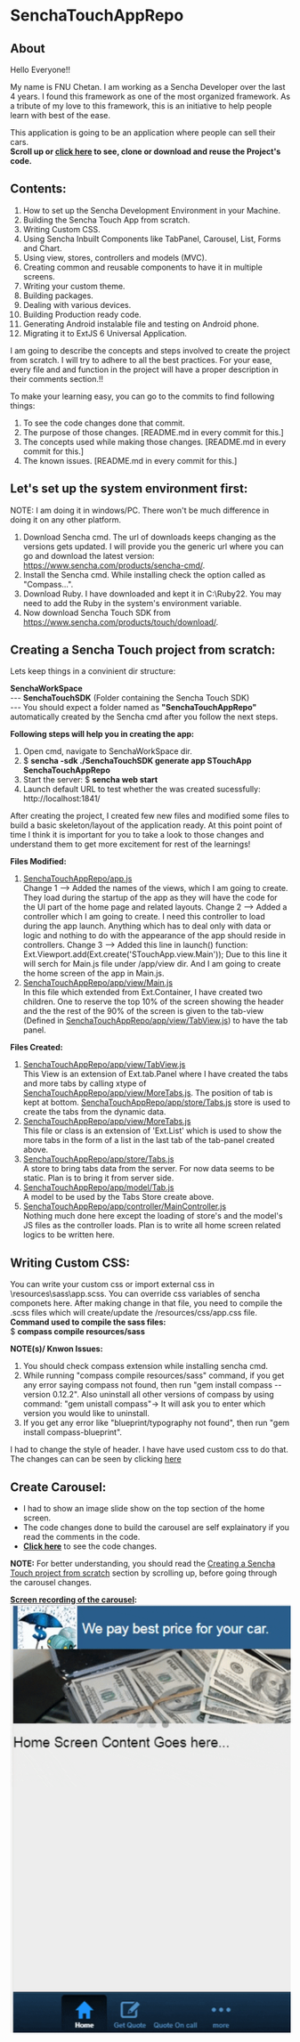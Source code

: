 # SenchaTouchAppRepo
About
-----

Hello Everyone!!

My name is FNU Chetan. I am working as a Sencha Developer over the last 4 years. I found this framework as one of the most organized framework.
As a tribute of my love to this framework, this is an initiative to help people learn with best of the ease.

This application is going to be an application where people can sell their cars.<br/>
<b>Scroll up or <a href="https://github.com/FNUChetan/SenchaTouchAppRepo">click here</a> to see, clone or download and reuse the Project's code.</b><br/>

Contents:
----------

1.  How to set up the Sencha Development Environment in your Machine.
2.  Building the Sencha Touch App from scratch.
3.  Writing Custom CSS.
4.  Using Sencha Inbuilt Components like TabPanel, Carousel, List, Forms and Chart.
5.  Using view, stores, controllers and models (MVC).
6.  Creating common and reusable components to have it in multiple screens.
7.  Writing your custom theme.
8.  Building packages.
9.  Dealing with various devices.
10. Building Production ready code.
11. Generating Android instalable file and testing on Android phone.
12. Migrating it to ExtJS 6 Universal Application.<br/>

I am going to describe the concepts and steps involved to create the project from scratch. I will try to adhere to all the best practices. For your ease, every file and and function in the project will have a proper description in their comments section.!!<br/>

To make your learning easy, you can go to the commits to find following things:
1. To see the code changes done that commit.
2. The purpose of those changes. [README.md in every commit for this.]
3. The concepts used while making those changes. [README.md in every commit for this.]
4. The known issues. [README.md in every commit for this.]

Let's set up the system environment first:
---------------------------------------------
NOTE: I am doing it in windows/PC. There won't be much difference in doing it on any other platform.
1. Download Sencha cmd. The url of downloads keeps changing as the versions gets updated. I will provide you the generic url where you can go and download the latest version:
  https://www.sencha.com/products/sencha-cmd/.
2. Install the Sencha cmd. While installing check the option called as "Compass...".
3. Download Ruby. I have downloaded and kept it in C:\Ruby22. You may need to add the Ruby in the system's environment variable.
4. Now download Sencha Touch SDK from https://www.sencha.com/products/touch/download/.

Creating a Sencha Touch project from scratch:
------------------------
Lets keep things in a convinient dir structure:

<b>SenchaWorkSpace</b><br/>
  --- <b>SenchaTouchSDK</b> (Folder containing the Sencha Touch SDK)<br/>
  --- You should expect a folder named as <b>"SenchaTouchAppRepo"</b> automatically created by the Sencha cmd after you follow the next steps.

<b>Following steps will help you in creating the app:</b>
1. Open cmd, navigate to SenchaWorkSpace dir.
2. $ <b>sencha -sdk ./SenchaTouchSDK generate app STouchApp SenchaTouchAppRepo</b>
3. Start the server: $ <b>sencha web start</b>
4. Launch default URL to test whether the was created sucessfully: http://localhost:1841/

After creating the project, I created few new files and modified some files to build a basic skeleton/layout of the application ready.
At this point point of time I think it is important for you to take a look to those changes and understand them to get more excitement for rest of the learnings!

<b>Files Modified:</b>
1. <a href="https://github.com/FNUChetan/SenchaTouchAppRepo/blob/df0d9f4a48dfa5b2e79aeca112523580ca4d39ea/app.js">SenchaTouchAppRepo/app.js</a><br/>
	Change 1 --> Added the names of the views, which I am going to create. They load during the startup of the app as they will have the code for the UI part of the home page and related layouts.
	Change 2 --> Added a controller which I am going to create. I need this controller to load during the app launch. Anything which has to deal only with data or logic and nothing to do with the appearance of the app should reside in controllers.
	Change 3 --> Added this line in launch() function: Ext.Viewport.add(Ext.create('STouchApp.view.Main')); Due to this line it will serch for Main.js file under <AppHomeFolder>/app/view dir. And I am going to create the home screen of the app in Main.js.
2. <a href="https://github.com/FNUChetan/SenchaTouchAppRepo/blob/df0d9f4a48dfa5b2e79aeca112523580ca4d39ea/app/view/Main.js">SenchaTouchAppRepo/app/view/Main.js</a><br/>
	In this file which extended from Ext.Container, I have created two children. One to reserve the top 10% of the screen showing the header and the the rest of the 90% of the screen is given to the tab-view (Defined in <a href="https://github.com/FNUChetan/SenchaTouchAppRepo/blob/df0d9f4a48dfa5b2e79aeca112523580ca4d39ea/app/view/TabView.js">SenchaTouchAppRepo/app/view/TabView.js</a>) to have the tab panel.<br/>

<b>Files Created:</b><br/>
1. <a href="https://github.com/FNUChetan/SenchaTouchAppRepo/blob/df0d9f4a48dfa5b2e79aeca112523580ca4d39ea/app/view/TabView.js">SenchaTouchAppRepo/app/view/TabView.js</a><br/>
	This View is an extension of Ext.tab.Panel where I have created the tabs and more tabs by calling xtype of <a href="https://github.com/FNUChetan/SenchaTouchAppRepo/blob/df0d9f4a48dfa5b2e79aeca112523580ca4d39ea/app/view/MoreTabs.js">SenchaTouchAppRepo/app/view/MoreTabs.js</a>. The position of tab is kept at bottom. <a href="https://github.com/FNUChetan/SenchaTouchAppRepo/blob/df0d9f4a48dfa5b2e79aeca112523580ca4d39ea/app/store/Tabs.js">SenchaTouchAppRepo/app/store/Tabs.js</a> store is used to create the tabs from the dynamic data.<br/>
2. <a href="https://github.com/FNUChetan/SenchaTouchAppRepo/blob/df0d9f4a48dfa5b2e79aeca112523580ca4d39ea/app/view/MoreTabs.js">SenchaTouchAppRepo/app/view/MoreTabs.js</a><br/>
	This file or class is an extension of 'Ext.List' which is used to show the more tabs in the form of a list in the last tab of the tab-panel created above.<br/>
3. <a href="https://github.com/FNUChetan/SenchaTouchAppRepo/blob/df0d9f4a48dfa5b2e79aeca112523580ca4d39ea/app/store/Tabs.js">SenchaTouchAppRepo/app/store/Tabs.js</a><br/>
	A store to bring tabs data from the server. For now data seems to be static. Plan is to bring it from server side.<br/>
4. <a href="https://github.com/FNUChetan/SenchaTouchAppRepo/blob/df0d9f4a48dfa5b2e79aeca112523580ca4d39ea/app/model/Tab.js">SenchaTouchAppRepo/app/model/Tab.js</a><br/>
	A model to be used by the Tabs Store create above.<br/>
5. <a href="https://github.com/FNUChetan/SenchaTouchAppRepo/blob/df0d9f4a48dfa5b2e79aeca112523580ca4d39ea/app/controller/MainController.js">SenchaTouchAppRepo/app/controller/MainController.js</a><br/>
	Nothing much done here except the loading of store's and the model's JS files as the controller loads. Plan is to write all home screen related logics to be written here.

Writing Custom CSS:
-------------------
You can write your custom css or import external css in <AppHomeDir>\resources\sass\app.scss. You can override css variables of sencha componets here.
After making change in that file, you need to compile the .scss files which will create/update the <AppHomeDir>/resources/css/app.css file.<br/>
<b>Command used to compile the sass files:</b><br/>
	$ <b>compass compile resources/sass</b><br/>

<b>NOTE(s)/ Knwon Issues:</b><br/>
1. You should check compass extension while installing sencha cmd.
2. While running "compass compile resources/sass" command, if you get any error saying compass not found, then run "gem install compass --version 0.12.2". Also uninstall all other versions of compass by using command: "gem unistall compass"-> It will ask you to enter which version you would like to uninstall.
3. If you get any error like "blueprint/typography not found", then run "gem install compass-blueprint".<br/>

I had to change the style of header. I have have used custom css to do that. The changes can can be seen by clicking <a href="https://github.com/FNUChetan/SenchaTouchAppRepo/commit/db7e9bacd17f7719c06b879434e49162a44f91da">here</a><br/>

Create Carousel:
-----------------------
<ul>
  <li>I had to show an image slide show on the top section of the home screen.</li>
  <li>The code changes done to build the carousel are self explainatory if you read the comments in the code.</li>
  <li><b><a href="https://github.com/FNUChetan/SenchaTouchAppRepo/commit/426abc93560b77b7a708df835b14033d0cfa8c0d">Click here</a></b> to see the code changes.</li>
</ul>
<b>NOTE:</b> For better understanding, you should read the <a href="https://github.com/FNUChetan/SenchaTouchAppRepo#creating-a-sencha-touch-project-from-scratch">Creating a Sencha Touch project from scratch</a> section by scrolling up, before going through the carousel changes.<br/>

<b><u>Screen recording of the carousel</u>:</b><br/>
<img src="https://github.com/FNUChetan/SenchaTouchAppRepo/blob/master/demo-gifs-not-part-of-the-project/Carousel.gif"/>
